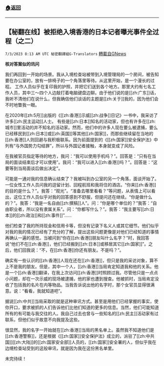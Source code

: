 ###  [:house:返回](README.md)
---


## 【秘翻在线】被拒绝入境香港的日本记者曝光事件全过程（之二）
`7/3/2023 8:13 AM UTC 秘密翻譯組G-Translators` [轉載自GNews](https://gnews.org/articles/1432685)

         

**核对答案似的讯问**

我们再回到一开始的场景。我从入境检查站被带到入境管理局的一个房间，被告知要在办公室的，放有一排椅子的一个角落里等待。从这里开始，是一个漫长的过程。 工作人员似乎在复印我的护照，并把它们送到各个地方。那里大约有七名工作人员，其中三～四个人边敲打着电脑键盘边聊。由于他们说的是[[zh:广东]]话，我听不清他们在说什么，但我确信他们谈话的主题是[[zh:关于]]我的，因为他们会不时地瞥我一眼。

在2020年[[zh:5月]]出版的《[[zh:香港]]示威[[zh:战争]]日记》一书中，我采访了许多[[zh:民主运动]]人士。 有些是[[zh:日本]]知名的活动家，但也有许多在[[zh:城市]]里活动的并不知名的活动家。然而，他们中的许多人现在要么被逮捕，要么已经移民到[[zh:日本]]或[[zh:英国]]等其他[[zh:国家]]，而那些继续留在当地的[[zh:香港]]人则回避与我积极联系。因为前面提到的《[[zh:国家]]安全保护法》中列有“与外国势力勾结罪”，所以与外国记者接触，本身就变成了风险。

在我被官员指定等待的地方，我问：“我可以使用手机吗？”。回答是：“只有在当局的面谈结束后才可以使用”。我问：“我可以进入[[zh:香港]]吗？”。回答是：“这要等到当局面谈后做出决定”。

可能是一通对我的信息确认结束了？我被叫到办公室的另一个角落，面谈开始了。一位女性工作人员问我的逗留计划、回程航班和我将住的酒店。“你来[[zh:香港]]的目的是什么？”。我答：“观光”。“准备去哪里看看？”等问题，从表情上可以看出，这位工作人员似乎对我的回答感到不舒服，但提问还在继续。“你是做什么的？”。我答：“我是一名自由[[zh:撰稿]]人”。问：“你是哪个单位的？”我答：“自由职业者，所以没有隶属关系”。问：“你都写什么？”。我答：“我主要写[[zh:日本]]的[[zh:政治]]和[[zh:事件]]”……

他们检查了我的所持现金和信用卡等，但没有记录下名义人或其它细节。他们似乎对我的我的情况已经有了充分的了解，提出这些问题更像是对他们已经知道的事情再确认一遍的感觉。当被问到“你在[[zh:香港]]朋友叫什么名字？”时，我回答说“他们不在[[zh:香港]]，他们已经搬到[[zh:日本]]或移居其它[[zh:国家]]”。之后，他们回我说：“不，在[[zh:香港]]你还有朋友。不是吗？”。

确实有一些认识的[[zh:香港]]人现在还在[[zh:香港]]，但只是我的采访对象，算不上不是我的朋友。但是，其中一个人，[[zh:香港]]当局肯定知道我和他的关系。他是一个[[zh:香港]]翻译，在我上次访问[[zh:香港]]时照顾过我。尽管他只是一点点小问题，却在一次示威的现场被逮捕，他的家也遭到搜查。他被抓时，当局肯定没收了包括我的名片在内等物品。当我告诉说出他的名字时，那个女官员显得很满意。说：“看看，我就知道吧”。

据说[[zh:中共]]当局采取的就是这种审讯方式。甚至是用他们已经掌握的事实，使你开口，要求被抓的人们告诉他们比他们知道的更多的信息。当然，他们可能知道所有的有可能与我交往的人。我自己过去也曾与一些知名的[[zh:民主]]活动家有过联系，但他们似乎故意不向我提及这些。

很显然，我的名字一开始就在[[zh:香港]]当局的黑名单上。虽然我不知道他们是[[zh:香港警察]]，还是根据《[[zh:国家]]安全保护法》成立的，派驻了[[zh:中共国]][[zh:大陆]]的[[zh:国家安全部]]人员的，[[zh:国家]]安全署的人，但似乎我在边境检查站受到的这般审讯，就是因为我在这份黑名单里。

未完待续！
